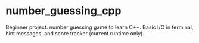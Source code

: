 # number_guessing_cpp
Beginner project: number guessing game to learn C++. Basic I/O in terminal, hint messages, and score tracker (current runtime only).
